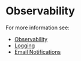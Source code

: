 # Observability
For more information see:
- [Observability](/admin/Installation/Observability)
- [Logging](/admin/Installation/Logging)
- [Email Notifications](/admin/Day2/Notifications)
